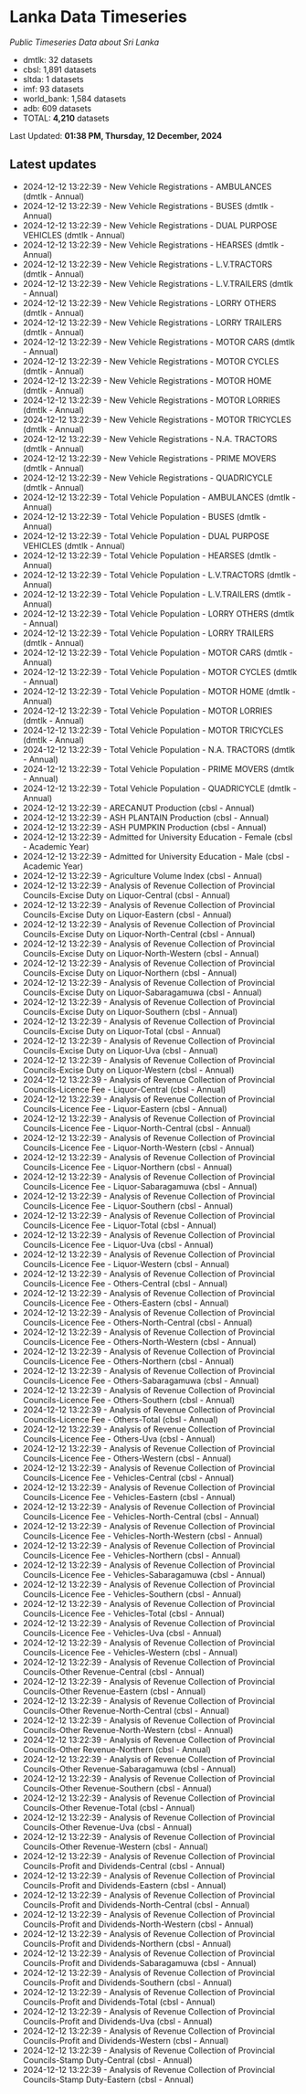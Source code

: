 # Lanka Data Timeseries
*Public Timeseries Data about Sri Lanka*

* dmtlk: 32 datasets
* cbsl: 1,891 datasets
* sltda: 1 datasets
* imf: 93 datasets
* world_bank: 1,584 datasets
* adb: 609 datasets
* TOTAL: **4,210** datasets

Last Updated: **01:38 PM, Thursday, 12 December, 2024**

## Latest updates

* 2024-12-12 13:22:39 - New Vehicle Registrations - AMBULANCES (dmtlk - Annual)
* 2024-12-12 13:22:39 - New Vehicle Registrations - BUSES (dmtlk - Annual)
* 2024-12-12 13:22:39 - New Vehicle Registrations - DUAL PURPOSE VEHICLES (dmtlk - Annual)
* 2024-12-12 13:22:39 - New Vehicle Registrations - HEARSES (dmtlk - Annual)
* 2024-12-12 13:22:39 - New Vehicle Registrations - L.V.TRACTORS (dmtlk - Annual)
* 2024-12-12 13:22:39 - New Vehicle Registrations - L.V.TRAILERS (dmtlk - Annual)
* 2024-12-12 13:22:39 - New Vehicle Registrations - LORRY OTHERS (dmtlk - Annual)
* 2024-12-12 13:22:39 - New Vehicle Registrations - LORRY TRAILERS (dmtlk - Annual)
* 2024-12-12 13:22:39 - New Vehicle Registrations - MOTOR CARS (dmtlk - Annual)
* 2024-12-12 13:22:39 - New Vehicle Registrations - MOTOR CYCLES (dmtlk - Annual)
* 2024-12-12 13:22:39 - New Vehicle Registrations - MOTOR HOME (dmtlk - Annual)
* 2024-12-12 13:22:39 - New Vehicle Registrations - MOTOR LORRIES (dmtlk - Annual)
* 2024-12-12 13:22:39 - New Vehicle Registrations - MOTOR TRICYCLES (dmtlk - Annual)
* 2024-12-12 13:22:39 - New Vehicle Registrations - N.A. TRACTORS (dmtlk - Annual)
* 2024-12-12 13:22:39 - New Vehicle Registrations - PRIME MOVERS (dmtlk - Annual)
* 2024-12-12 13:22:39 - New Vehicle Registrations - QUADRICYCLE (dmtlk - Annual)
* 2024-12-12 13:22:39 - Total Vehicle Population - AMBULANCES (dmtlk - Annual)
* 2024-12-12 13:22:39 - Total Vehicle Population - BUSES (dmtlk - Annual)
* 2024-12-12 13:22:39 - Total Vehicle Population - DUAL PURPOSE VEHICLES (dmtlk - Annual)
* 2024-12-12 13:22:39 - Total Vehicle Population - HEARSES (dmtlk - Annual)
* 2024-12-12 13:22:39 - Total Vehicle Population - L.V.TRACTORS (dmtlk - Annual)
* 2024-12-12 13:22:39 - Total Vehicle Population - L.V.TRAILERS (dmtlk - Annual)
* 2024-12-12 13:22:39 - Total Vehicle Population - LORRY OTHERS (dmtlk - Annual)
* 2024-12-12 13:22:39 - Total Vehicle Population - LORRY TRAILERS (dmtlk - Annual)
* 2024-12-12 13:22:39 - Total Vehicle Population - MOTOR CARS (dmtlk - Annual)
* 2024-12-12 13:22:39 - Total Vehicle Population - MOTOR CYCLES (dmtlk - Annual)
* 2024-12-12 13:22:39 - Total Vehicle Population - MOTOR HOME (dmtlk - Annual)
* 2024-12-12 13:22:39 - Total Vehicle Population - MOTOR LORRIES (dmtlk - Annual)
* 2024-12-12 13:22:39 - Total Vehicle Population - MOTOR TRICYCLES (dmtlk - Annual)
* 2024-12-12 13:22:39 - Total Vehicle Population - N.A. TRACTORS (dmtlk - Annual)
* 2024-12-12 13:22:39 - Total Vehicle Population - PRIME MOVERS (dmtlk - Annual)
* 2024-12-12 13:22:39 - Total Vehicle Population - QUADRICYCLE (dmtlk - Annual)
* 2024-12-12 13:22:39 - ARECANUT Production (cbsl - Annual)
* 2024-12-12 13:22:39 - ASH PLANTAIN Production (cbsl - Annual)
* 2024-12-12 13:22:39 - ASH PUMPKIN Production (cbsl - Annual)
* 2024-12-12 13:22:39 - Admitted for University Education - Female (cbsl - Academic Year)
* 2024-12-12 13:22:39 - Admitted for University Education - Male (cbsl - Academic Year)
* 2024-12-12 13:22:39 - Agriculture Volume Index (cbsl - Annual)
* 2024-12-12 13:22:39 - Analysis of Revenue Collection of Provincial Councils-Excise Duty on Liquor-Central (cbsl - Annual)
* 2024-12-12 13:22:39 - Analysis of Revenue Collection of Provincial Councils-Excise Duty on Liquor-Eastern (cbsl - Annual)
* 2024-12-12 13:22:39 - Analysis of Revenue Collection of Provincial Councils-Excise Duty on Liquor-North-Central (cbsl - Annual)
* 2024-12-12 13:22:39 - Analysis of Revenue Collection of Provincial Councils-Excise Duty on Liquor-North-Western (cbsl - Annual)
* 2024-12-12 13:22:39 - Analysis of Revenue Collection of Provincial Councils-Excise Duty on Liquor-Northern (cbsl - Annual)
* 2024-12-12 13:22:39 - Analysis of Revenue Collection of Provincial Councils-Excise Duty on Liquor-Sabaragamuwa (cbsl - Annual)
* 2024-12-12 13:22:39 - Analysis of Revenue Collection of Provincial Councils-Excise Duty on Liquor-Southern (cbsl - Annual)
* 2024-12-12 13:22:39 - Analysis of Revenue Collection of Provincial Councils-Excise Duty on Liquor-Total (cbsl - Annual)
* 2024-12-12 13:22:39 - Analysis of Revenue Collection of Provincial Councils-Excise Duty on Liquor-Uva (cbsl - Annual)
* 2024-12-12 13:22:39 - Analysis of Revenue Collection of Provincial Councils-Excise Duty on Liquor-Western (cbsl - Annual)
* 2024-12-12 13:22:39 - Analysis of Revenue Collection of Provincial Councils-Licence Fee - Liquor-Central (cbsl - Annual)
* 2024-12-12 13:22:39 - Analysis of Revenue Collection of Provincial Councils-Licence Fee - Liquor-Eastern (cbsl - Annual)
* 2024-12-12 13:22:39 - Analysis of Revenue Collection of Provincial Councils-Licence Fee - Liquor-North-Central (cbsl - Annual)
* 2024-12-12 13:22:39 - Analysis of Revenue Collection of Provincial Councils-Licence Fee - Liquor-North-Western (cbsl - Annual)
* 2024-12-12 13:22:39 - Analysis of Revenue Collection of Provincial Councils-Licence Fee - Liquor-Northern (cbsl - Annual)
* 2024-12-12 13:22:39 - Analysis of Revenue Collection of Provincial Councils-Licence Fee - Liquor-Sabaragamuwa (cbsl - Annual)
* 2024-12-12 13:22:39 - Analysis of Revenue Collection of Provincial Councils-Licence Fee - Liquor-Southern (cbsl - Annual)
* 2024-12-12 13:22:39 - Analysis of Revenue Collection of Provincial Councils-Licence Fee - Liquor-Total (cbsl - Annual)
* 2024-12-12 13:22:39 - Analysis of Revenue Collection of Provincial Councils-Licence Fee - Liquor-Uva (cbsl - Annual)
* 2024-12-12 13:22:39 - Analysis of Revenue Collection of Provincial Councils-Licence Fee - Liquor-Western (cbsl - Annual)
* 2024-12-12 13:22:39 - Analysis of Revenue Collection of Provincial Councils-Licence Fee - Others-Central (cbsl - Annual)
* 2024-12-12 13:22:39 - Analysis of Revenue Collection of Provincial Councils-Licence Fee - Others-Eastern (cbsl - Annual)
* 2024-12-12 13:22:39 - Analysis of Revenue Collection of Provincial Councils-Licence Fee - Others-North-Central (cbsl - Annual)
* 2024-12-12 13:22:39 - Analysis of Revenue Collection of Provincial Councils-Licence Fee - Others-North-Western (cbsl - Annual)
* 2024-12-12 13:22:39 - Analysis of Revenue Collection of Provincial Councils-Licence Fee - Others-Northern (cbsl - Annual)
* 2024-12-12 13:22:39 - Analysis of Revenue Collection of Provincial Councils-Licence Fee - Others-Sabaragamuwa (cbsl - Annual)
* 2024-12-12 13:22:39 - Analysis of Revenue Collection of Provincial Councils-Licence Fee - Others-Southern (cbsl - Annual)
* 2024-12-12 13:22:39 - Analysis of Revenue Collection of Provincial Councils-Licence Fee - Others-Total (cbsl - Annual)
* 2024-12-12 13:22:39 - Analysis of Revenue Collection of Provincial Councils-Licence Fee - Others-Uva (cbsl - Annual)
* 2024-12-12 13:22:39 - Analysis of Revenue Collection of Provincial Councils-Licence Fee - Others-Western (cbsl - Annual)
* 2024-12-12 13:22:39 - Analysis of Revenue Collection of Provincial Councils-Licence Fee - Vehicles-Central (cbsl - Annual)
* 2024-12-12 13:22:39 - Analysis of Revenue Collection of Provincial Councils-Licence Fee - Vehicles-Eastern (cbsl - Annual)
* 2024-12-12 13:22:39 - Analysis of Revenue Collection of Provincial Councils-Licence Fee - Vehicles-North-Central (cbsl - Annual)
* 2024-12-12 13:22:39 - Analysis of Revenue Collection of Provincial Councils-Licence Fee - Vehicles-North-Western (cbsl - Annual)
* 2024-12-12 13:22:39 - Analysis of Revenue Collection of Provincial Councils-Licence Fee - Vehicles-Northern (cbsl - Annual)
* 2024-12-12 13:22:39 - Analysis of Revenue Collection of Provincial Councils-Licence Fee - Vehicles-Sabaragamuwa (cbsl - Annual)
* 2024-12-12 13:22:39 - Analysis of Revenue Collection of Provincial Councils-Licence Fee - Vehicles-Southern (cbsl - Annual)
* 2024-12-12 13:22:39 - Analysis of Revenue Collection of Provincial Councils-Licence Fee - Vehicles-Total (cbsl - Annual)
* 2024-12-12 13:22:39 - Analysis of Revenue Collection of Provincial Councils-Licence Fee - Vehicles-Uva (cbsl - Annual)
* 2024-12-12 13:22:39 - Analysis of Revenue Collection of Provincial Councils-Licence Fee - Vehicles-Western (cbsl - Annual)
* 2024-12-12 13:22:39 - Analysis of Revenue Collection of Provincial Councils-Other Revenue-Central (cbsl - Annual)
* 2024-12-12 13:22:39 - Analysis of Revenue Collection of Provincial Councils-Other Revenue-Eastern (cbsl - Annual)
* 2024-12-12 13:22:39 - Analysis of Revenue Collection of Provincial Councils-Other Revenue-North-Central (cbsl - Annual)
* 2024-12-12 13:22:39 - Analysis of Revenue Collection of Provincial Councils-Other Revenue-North-Western (cbsl - Annual)
* 2024-12-12 13:22:39 - Analysis of Revenue Collection of Provincial Councils-Other Revenue-Northern (cbsl - Annual)
* 2024-12-12 13:22:39 - Analysis of Revenue Collection of Provincial Councils-Other Revenue-Sabaragamuwa (cbsl - Annual)
* 2024-12-12 13:22:39 - Analysis of Revenue Collection of Provincial Councils-Other Revenue-Southern (cbsl - Annual)
* 2024-12-12 13:22:39 - Analysis of Revenue Collection of Provincial Councils-Other Revenue-Total (cbsl - Annual)
* 2024-12-12 13:22:39 - Analysis of Revenue Collection of Provincial Councils-Other Revenue-Uva (cbsl - Annual)
* 2024-12-12 13:22:39 - Analysis of Revenue Collection of Provincial Councils-Other Revenue-Western (cbsl - Annual)
* 2024-12-12 13:22:39 - Analysis of Revenue Collection of Provincial Councils-Profit and Dividends-Central (cbsl - Annual)
* 2024-12-12 13:22:39 - Analysis of Revenue Collection of Provincial Councils-Profit and Dividends-Eastern (cbsl - Annual)
* 2024-12-12 13:22:39 - Analysis of Revenue Collection of Provincial Councils-Profit and Dividends-North-Central (cbsl - Annual)
* 2024-12-12 13:22:39 - Analysis of Revenue Collection of Provincial Councils-Profit and Dividends-North-Western (cbsl - Annual)
* 2024-12-12 13:22:39 - Analysis of Revenue Collection of Provincial Councils-Profit and Dividends-Northern (cbsl - Annual)
* 2024-12-12 13:22:39 - Analysis of Revenue Collection of Provincial Councils-Profit and Dividends-Sabaragamuwa (cbsl - Annual)
* 2024-12-12 13:22:39 - Analysis of Revenue Collection of Provincial Councils-Profit and Dividends-Southern (cbsl - Annual)
* 2024-12-12 13:22:39 - Analysis of Revenue Collection of Provincial Councils-Profit and Dividends-Total (cbsl - Annual)
* 2024-12-12 13:22:39 - Analysis of Revenue Collection of Provincial Councils-Profit and Dividends-Uva (cbsl - Annual)
* 2024-12-12 13:22:39 - Analysis of Revenue Collection of Provincial Councils-Profit and Dividends-Western (cbsl - Annual)
* 2024-12-12 13:22:39 - Analysis of Revenue Collection of Provincial Councils-Stamp Duty-Central (cbsl - Annual)
* 2024-12-12 13:22:39 - Analysis of Revenue Collection of Provincial Councils-Stamp Duty-Eastern (cbsl - Annual)